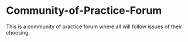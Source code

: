 # Community-of-Practice-Forum
This is a community of practice forum where all will follow issues of their choosing.
